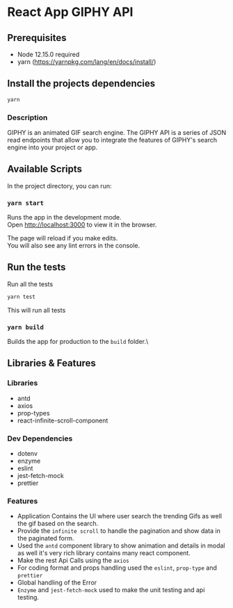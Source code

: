 # React App GIPHY API

## Prerequisites

- Node 12.15.0 required
- yarn (https://yarnpkg.com/lang/en/docs/install/)

## Install the projects dependencies

```bash
yarn
```

### Description
GIPHY is an animated GIF search engine. The GIPHY API is a series of JSON read endpoints that allow you to integrate the features of GIPHY's search engine into your project or app.
## Available Scripts

In the project directory, you can run:

### `yarn start`

Runs the app in the development mode.\
Open [http://localhost:3000](http://localhost:3000) to view it in the browser.

The page will reload if you make edits.\
You will also see any lint errors in the console.

## Run the tests

Run all the tests

```bash
yarn test
```

This will run all tests
### `yarn build`

Builds the app for production to the `build` folder.\

## Libraries & Features

### Libraries

- antd
- axios
- prop-types
- react-infinite-scroll-component

### Dev Dependencies

- dotenv
- enzyme
- eslint
- jest-fetch-mock
- prettier

### Features

- Application Contains the UI where user search the trending Gifs as well the gif based on the search.
- Provide the `infinite scroll` to handle the pagination and show data in the paginated form.
- Used the `antd` component library to show animation and details in modal as well it's very rich library contains many react component.
- Make the rest Api Calls using the `axios`
- For coding format and props handling used the `eslint`, `prop-type` and `prettier`
- Global handling of the Error
- `Enzyme` and `jest-fetch-mock` used to make the unit testing and api testing.


